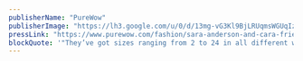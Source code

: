 ```yaml
---
publisherName: "PureWow"
publisherImage: "https://lh3.google.com/u/0/d/13mg-vG3Kl9BjLRUqmsWGUqIzhjSWfk_c"
pressLink: "https://www.purewow.com/fashion/sara-anderson-and-cara-fries-favorite-fashion-pieces"
blockQuote: '"They’ve got sizes ranging from 2 to 24 in all different washes, cuts and details, and when you find your perfect fit it’ll quickly become your go-to. But don’t take our word for it—here’s what style bloggers Sara Anderson and Cara Fries had to say about the pieces they love so much they wear them season after season."'
---
```

